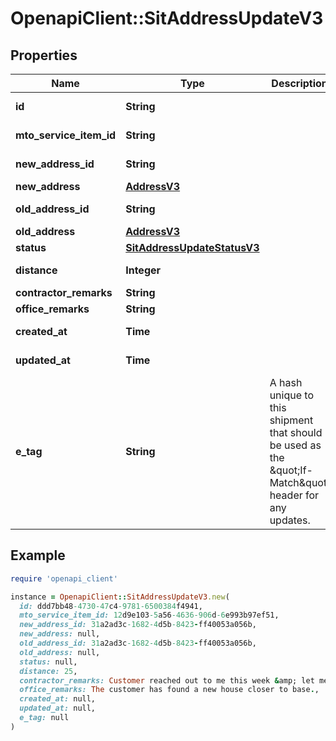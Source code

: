 # OpenapiClient::SitAddressUpdateV3

## Properties

| Name | Type | Description | Notes |
| ---- | ---- | ----------- | ----- |
| **id** | **String** |  | [optional][readonly] |
| **mto_service_item_id** | **String** |  | [optional][readonly] |
| **new_address_id** | **String** |  | [optional][readonly] |
| **new_address** | [**AddressV3**](AddressV3.md) |  | [optional] |
| **old_address_id** | **String** |  | [optional][readonly] |
| **old_address** | [**AddressV3**](AddressV3.md) |  | [optional] |
| **status** | [**SitAddressUpdateStatusV3**](SitAddressUpdateStatusV3.md) |  | [optional] |
| **distance** | **Integer** |  | [optional][readonly] |
| **contractor_remarks** | **String** |  | [optional] |
| **office_remarks** | **String** |  | [optional] |
| **created_at** | **Time** |  | [optional][readonly] |
| **updated_at** | **Time** |  | [optional][readonly] |
| **e_tag** | **String** | A hash unique to this shipment that should be used as the \&quot;If-Match\&quot; header for any updates. | [optional][readonly] |

## Example

```ruby
require 'openapi_client'

instance = OpenapiClient::SitAddressUpdateV3.new(
  id: ddd7bb48-4730-47c4-9781-6500384f4941,
  mto_service_item_id: 12d9e103-5a56-4636-906d-6e993b97ef51,
  new_address_id: 31a2ad3c-1682-4d5b-8423-ff40053a056b,
  new_address: null,
  old_address_id: 31a2ad3c-1682-4d5b-8423-ff40053a056b,
  old_address: null,
  status: null,
  distance: 25,
  contractor_remarks: Customer reached out to me this week &amp; let me know they want to move closer to family.,
  office_remarks: The customer has found a new house closer to base.,
  created_at: null,
  updated_at: null,
  e_tag: null
)
```

